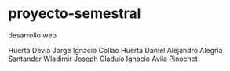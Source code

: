 # proyecto-semestral
desarrollo web

Huerta Devia Jorge Ignacio
Collao Huerta Daniel Alejandro
Alegria Santander Wladimir Joseph
Claduio Ignacio Avila Pinochet